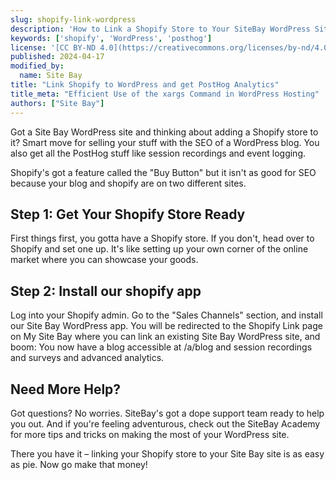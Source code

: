 ```yaml
---
slug: shopify-link-wordpress
description: 'How to Link a Shopify Store to Your SiteBay WordPress Site'
keywords: ['shopify', 'WordPress', 'posthog']
license: '[CC BY-ND 4.0](https://creativecommons.org/licenses/by-nd/4.0)'
published: 2024-04-17
modified_by:
  name: Site Bay
title: "Link Shopify to WordPress and get PostHog Analytics"
title_meta: "Efficient Use of the xargs Command in WordPress Hosting"
authors: ["Site Bay"]
---
```

Got a Site Bay WordPress site and thinking about adding a Shopify store to it? 
Smart move for selling your stuff with the SEO of a WordPress blog. You also get all the PostHog stuff like session recordings and event logging.

Shopify's got a feature called the "Buy Button" but it isn't as good for SEO because your blog and shopify are on two different sites. 

## Step 1: Get Your Shopify Store Ready

First things first, you gotta have a Shopify store. If you don't, head over to Shopify and set one up. It's like setting up your own corner of the online market where you can showcase your goods.

## Step 2: Install our shopify app

Log into your Shopify admin.
Go to the "Sales Channels" section, and install our Site Bay WordPress app.
You will be redirected to the Shopify Link page on My Site Bay where you can link an existing Site Bay WordPress site, and boom: You now have a blog accessible at /a/blog and session recordings and surveys and advanced analytics.


## Need More Help?

Got questions? No worries. SiteBay's got a dope support team ready to help you out. And if you're feeling adventurous, check out the SiteBay Academy for more tips and tricks on making the most of your WordPress site.

There you have it – linking your Shopify store to your Site Bay site is as easy as pie. Now go make that money!